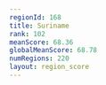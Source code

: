 ```yaml
---
regionId: 168
title: Suriname
rank: 102
meanScore: 68.36
globalMeanScore: 68.78
numRegions: 220
layout: region_score
---
```

